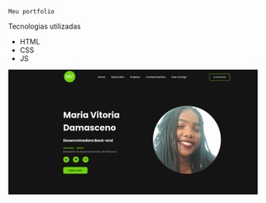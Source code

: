     Meu portfolio
Tecnologias utilizadas
- HTML
- CSS
- JS

 ![alt text](https://github.com/vitoriadaamasceno/Portfolio/blob/main/interface.png)
